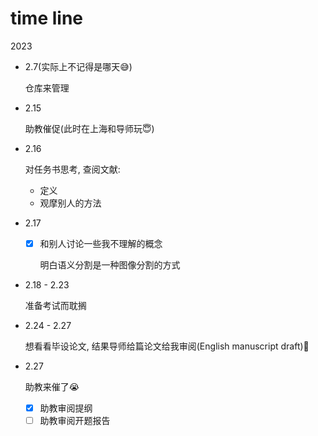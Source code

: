 # time line

2023

- 2.7(实际上不记得是哪天:sweat_smile:)

  仓库来管理

- 2.15

  助教催促(此时在上海和导师玩:innocent:)

- 2.16

  对任务书思考, 查阅文献:

  - 定义
  - 观摩别人的方法

- 2.17

  - [x] 和别人讨论一些我不理解的概念

    明白语义分割是一种图像分割的方式

- 2.18 - 2.23

  准备考试而耽搁

- 2.24 - 2.27

  想看看毕设论文, 结果导师给篇论文给我审阅(English manuscript draft):smiling_face_with_tear:

- 2.27

  助教来催了:sob:

  - [x] 助教审阅提纲
  - [ ] 助教审阅开题报告
